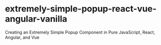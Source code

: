 # extremely-simple-popup-react-vue-angular-vanilla
Creating an Extremely Simple Popup Component in Pure JavaScript, React, Angular, and Vue
